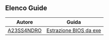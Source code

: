 ## Elenco Guide

| Autore        | Guida        | 
| ------------- |:-------------:|
|  [A23SS4NDRO](https://www.macos86.it/profile/996-a23ss4ndro/) | [Estrazione BIOS da exe](https://macos86.github.io/Estrazione-BIOS-da-exe/)  |           

